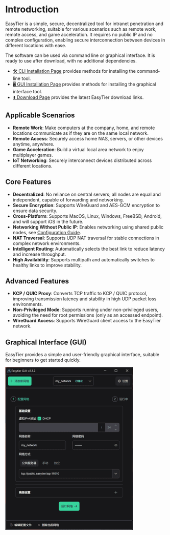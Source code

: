 # Introduction

EasyTier is a simple, secure, decentralized tool for intranet penetration and remote networking, suitable for various scenarios such as remote work, remote access, and game acceleration. It requires no public IP and no complex configuration, enabling secure interconnection between devices in different locations with ease.

The software can be used via command line or graphical interface. It is ready to use after download, with no additional dependencies.

- [🛠️ CLI Installation Page](./installation) provides methods for installing the command-line tool.
- [🖥️ GUI Installation Page](./installation_gui) provides methods for installing the graphical interface tool.
- [⬇️ Download Page](./download) provides the latest EasyTier download links.

## Applicable Scenarios

- **Remote Work**: Make computers at the company, home, and remote locations communicate as if they are on the same local network.
- **Remote Access**: Securely access home NAS, servers, or other devices anytime, anywhere.
- **Game Acceleration**: Build a virtual local area network to enjoy multiplayer games.
- **IoT Networking**: Securely interconnect devices distributed across different locations.

## Core Features

- **Decentralized**: No reliance on central servers; all nodes are equal and independent, capable of forwarding and networking.
- **Secure Encryption**: Supports WireGuard and AES-GCM encryption to ensure data security.
- **Cross-Platform**: Supports MacOS, Linux, Windows, FreeBSD, Android, and will support iOS in the future.
- **Networking Without Public IP**: Enables networking using shared public nodes, see [Configuration Guide](/guide/network/networking-without-public-ip).
- **NAT Traversal**: Supports UDP NAT traversal for stable connections in complex network environments.
- **Intelligent Routing**: Automatically selects the best link to reduce latency and increase throughput.
- **High Availability**: Supports multipath and automatically switches to healthy links to improve stability.

## Advanced Features

- **KCP / QUIC Proxy**: Converts TCP traffic to KCP / QUIC protocol, improving transmission latency and stability in high UDP packet loss environments.
- **Non-Privileged Mode**: Supports running under non-privileged users, avoiding the need for root permissions (only as an accessed endpoint).
- **WireGuard Access**: Supports WireGuard client access to the EasyTier network.

## Graphical Interface (GUI)

EasyTier provides a simple and user-friendly graphical interface, suitable for beginners to get started quickly.

<img src="/assets/gui-screenshot.png" alt="EasyTier GUI Screenshot" width="400">
